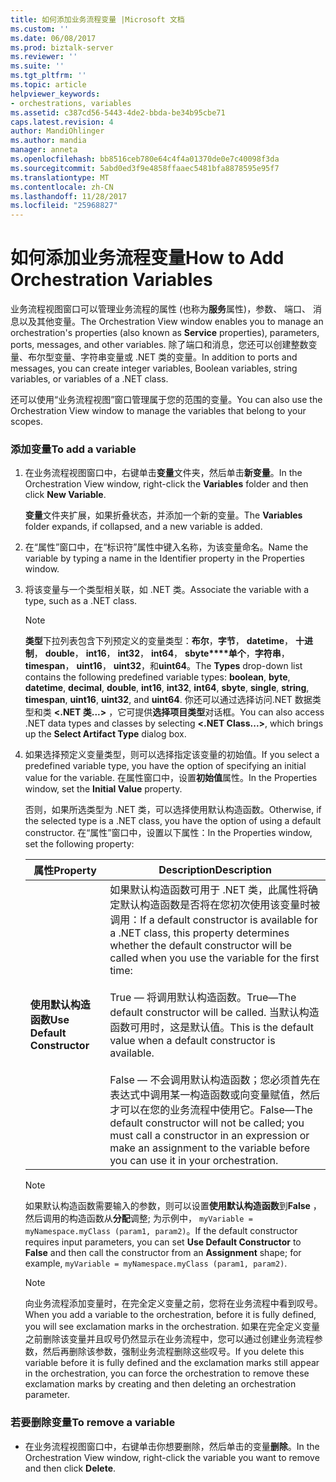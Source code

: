 ```yaml
---
title: 如何添加业务流程变量 |Microsoft 文档
ms.custom: ''
ms.date: 06/08/2017
ms.prod: biztalk-server
ms.reviewer: ''
ms.suite: ''
ms.tgt_pltfrm: ''
ms.topic: article
helpviewer_keywords:
- orchestrations, variables
ms.assetid: c387cd56-5443-4de2-bbda-be34b95cbe71
caps.latest.revision: 4
author: MandiOhlinger
ms.author: mandia
manager: anneta
ms.openlocfilehash: bb8516ceb780e64c4f4a01370de0e7c40098f3da
ms.sourcegitcommit: 5abd0ed3f9e4858ffaaec5481bfa8878595e95f7
ms.translationtype: MT
ms.contentlocale: zh-CN
ms.lasthandoff: 11/28/2017
ms.locfileid: "25968827"
---
```

# <a name="how-to-add-orchestration-variables"></a><span data-ttu-id="95547-102">如何添加业务流程变量</span><span class="sxs-lookup"><span data-stu-id="95547-102">How to Add Orchestration Variables</span></span>
<span data-ttu-id="95547-103">业务流程视图窗口可以管理业务流程的属性 (也称为**服务**属性)，参数、 端口、 消息以及其他变量。</span><span class="sxs-lookup"><span data-stu-id="95547-103">The Orchestration View window enables you to manage an orchestration's properties (also known as **Service** properties), parameters, ports, messages, and other variables.</span></span> <span data-ttu-id="95547-104">除了端口和消息，您还可以创建整数变量、布尔型变量、字符串变量或 .NET 类的变量。</span><span class="sxs-lookup"><span data-stu-id="95547-104">In addition to ports and messages, you can create integer variables, Boolean variables, string variables, or variables of a .NET class.</span></span>  
  
 <span data-ttu-id="95547-105">还可以使用“业务流程视图”窗口管理属于您的范围的变量。</span><span class="sxs-lookup"><span data-stu-id="95547-105">You can also use the Orchestration View window to manage the variables that belong to your scopes.</span></span>  
  
### <a name="to-add-a-variable"></a><span data-ttu-id="95547-106">添加变量</span><span class="sxs-lookup"><span data-stu-id="95547-106">To add a variable</span></span>  
  
1.  <span data-ttu-id="95547-107">在业务流程视图窗口中，右键单击**变量**文件夹，然后单击**新变量**。</span><span class="sxs-lookup"><span data-stu-id="95547-107">In the Orchestration View window, right-click the **Variables** folder and then click **New Variable**.</span></span>  
  
     <span data-ttu-id="95547-108">**变量**文件夹扩展，如果折叠状态，并添加一个新的变量。</span><span class="sxs-lookup"><span data-stu-id="95547-108">The **Variables** folder expands, if collapsed, and a new variable is added.</span></span>  
  
2.  <span data-ttu-id="95547-109">在“属性”窗口中，在“标识符”属性中键入名称，为该变量命名。</span><span class="sxs-lookup"><span data-stu-id="95547-109">Name the variable by typing a name in the Identifier property in the Properties window.</span></span>  
  
3.  <span data-ttu-id="95547-110">将该变量与一个类型相关联，如 .NET 类。</span><span class="sxs-lookup"><span data-stu-id="95547-110">Associate the variable with a type, such as a .NET class.</span></span>  
  
    > [!NOTE]
    >  <span data-ttu-id="95547-111">**类型**下拉列表包含下列预定义的变量类型：**布尔**，**字节**， **datetime**， **十进制**， **double**， **int16**， **int32**， **int64**， **sbyte****单个**，**字符串**， **timespan**， **uint16**， **uint32**，和**uint64**。</span><span class="sxs-lookup"><span data-stu-id="95547-111">The **Types** drop-down list contains the following predefined variable types: **boolean**, **byte**, **datetime**, **decimal**, **double**, **int16**, **int32**, **int64**, **sbyte**, **single**, **string**, **timespan**, **uint16**, **uint32**, and **uint64**.</span></span> <span data-ttu-id="95547-112">你还可以通过选择访问.NET 数据类型和类 **\<.NET 类...\>** ，它可提供**选择项目类型**对话框。</span><span class="sxs-lookup"><span data-stu-id="95547-112">You can also access .NET data types and classes by selecting **\<.NET Class...\>**, which brings up the **Select Artifact Type** dialog box.</span></span>  
  
4.  <span data-ttu-id="95547-113">如果选择预定义变量类型，则可以选择指定该变量的初始值。</span><span class="sxs-lookup"><span data-stu-id="95547-113">If you select a predefined variable type, you have the option of specifying an initial value for the variable.</span></span> <span data-ttu-id="95547-114">在属性窗口中，设置**初始值**属性。</span><span class="sxs-lookup"><span data-stu-id="95547-114">In the Properties window, set the **Initial Value** property.</span></span>  
  
     <span data-ttu-id="95547-115">否则，如果所选类型为 .NET 类，可以选择使用默认构造函数。</span><span class="sxs-lookup"><span data-stu-id="95547-115">Otherwise, if the selected type is a .NET class, you have the option of using a default constructor.</span></span> <span data-ttu-id="95547-116">在“属性”窗口中，设置以下属性：</span><span class="sxs-lookup"><span data-stu-id="95547-116">In the Properties window, set the following property:</span></span>  
  
    |<span data-ttu-id="95547-117">属性</span><span class="sxs-lookup"><span data-stu-id="95547-117">Property</span></span>|<span data-ttu-id="95547-118">Description</span><span class="sxs-lookup"><span data-stu-id="95547-118">Description</span></span>|  
    |--------------|-----------------|  
    |<span data-ttu-id="95547-119">**使用默认构造函数**</span><span class="sxs-lookup"><span data-stu-id="95547-119">**Use Default Constructor**</span></span>|<span data-ttu-id="95547-120">如果默认构造函数可用于 .NET 类，此属性将确定默认构造函数是否将在您初次使用该变量时被调用：</span><span class="sxs-lookup"><span data-stu-id="95547-120">If a default constructor is available for a .NET class, this property determines whether the default constructor will be called when you use the variable for the first time:</span></span><br /><br /> <span data-ttu-id="95547-121">True — 将调用默认构造函数。</span><span class="sxs-lookup"><span data-stu-id="95547-121">True—The default constructor will be called.</span></span> <span data-ttu-id="95547-122">当默认构造函数可用时，这是默认值。</span><span class="sxs-lookup"><span data-stu-id="95547-122">This is the default value when a default constructor is available.</span></span><br /><br /> <span data-ttu-id="95547-123">False — 不会调用默认构造函数；您必须首先在表达式中调用某一构造函数或向变量赋值，然后才可以在您的业务流程中使用它。</span><span class="sxs-lookup"><span data-stu-id="95547-123">False—The default constructor will not be called; you must call a constructor in an expression or make an assignment to the variable before you can use it in your orchestration.</span></span>|  
  
    > [!NOTE]
    >  <span data-ttu-id="95547-124">如果默认构造函数需要输入的参数，则可以设置**使用默认构造函数**到**False** ，然后调用的构造函数从**分配**调整; 为示例中， `myVariable = myNamespace.myClass (param1, param2)`。</span><span class="sxs-lookup"><span data-stu-id="95547-124">If the default constructor requires input parameters, you can set **Use Default Constructor** to **False** and then call the constructor from an **Assignment** shape; for example, `myVariable = myNamespace.myClass (param1, param2)`.</span></span>  
  
    > [!NOTE]
    >  <span data-ttu-id="95547-125">向业务流程添加变量时，在完全定义变量之前，您将在业务流程中看到叹号。</span><span class="sxs-lookup"><span data-stu-id="95547-125">When you add a variable to the orchestration, before it is fully defined, you will see exclamation marks in the orchestration.</span></span> <span data-ttu-id="95547-126">如果在完全定义变量之前删除该变量并且叹号仍然显示在业务流程中，您可以通过创建业务流程参数，然后再删除该参数，强制业务流程删除这些叹号。</span><span class="sxs-lookup"><span data-stu-id="95547-126">If you delete this variable before it is fully defined and the exclamation marks still appear in the orchestration, you can force the orchestration to remove these exclamation marks by creating and then deleting an orchestration parameter.</span></span>  
  
### <a name="to-remove-a-variable"></a><span data-ttu-id="95547-127">若要删除变量</span><span class="sxs-lookup"><span data-stu-id="95547-127">To remove a variable</span></span>  
  
-   <span data-ttu-id="95547-128">在业务流程视图窗口中，右键单击你想要删除，然后单击的变量**删除**。</span><span class="sxs-lookup"><span data-stu-id="95547-128">In the Orchestration View window, right-click the variable you want to remove and then click **Delete**.</span></span>